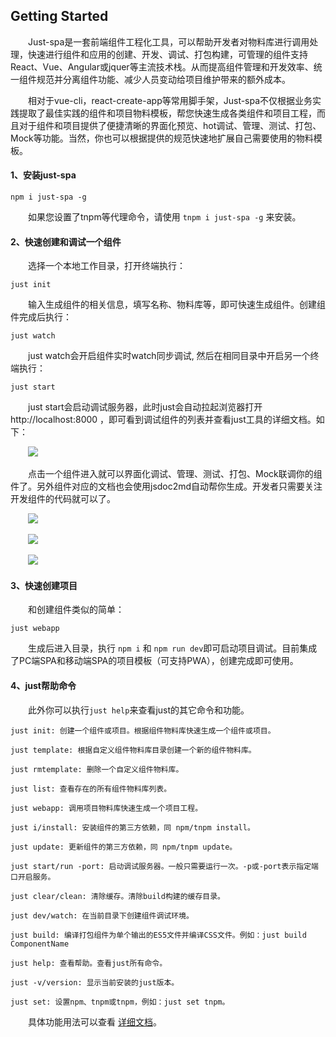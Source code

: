 ﻿## Getting Started


&emsp;&emsp;Just-spa是一套前端组件工程化工具，可以帮助开发者对物料库进行调用处理，快速进行组件和应用的创建、开发、调试、打包构建，可管理的组件支持React、Vue、Angular或jquer等主流技术栈。从而提高组件管理和开发效率、统一组件规范并分离组件功能、减少人员变动给项目维护带来的额外成本。

&emsp;&emsp;相对于vue-cli，react-create-app等常用脚手架，Just-spa不仅根据业务实践提取了最佳实践的组件和项目物料模板，帮您快速生成各类组件和项目工程，而且对于组件和项目提供了便捷清晰的界面化预览、hot调试、管理、测试、打包、Mock等功能。当然，你也可以根据提供的规范快速地扩展自己需要使用的物料模板。


#### 1、安装just-spa

```
npm i just-spa -g
```

&emsp;&emsp;如果您设置了tnpm等代理命令，请使用 `tnpm i just-spa -g` 来安装。

#### 2、快速创建和调试一个组件

&emsp;&emsp;选择一个本地工作目录，打开终端执行：

```
just init
```

&emsp;&emsp;输入生成组件的相关信息，填写名称、物料库等，即可快速生成组件。创建组件完成后执行：

```
just watch
```

&emsp;&emsp;just watch会开启组件实时watch同步调试, 然后在相同目录中开启另一个终端执行：

```
just start
```

&emsp;&emsp;just start会启动调试服务器，此时just会自动拉起浏览器打开 http://localhost:8000 ，即可看到调试组件的列表并查看just工具的详细文档。如下：

&emsp;&emsp;![](/src/docs/img/preview.png)

&emsp;&emsp;点击一个组件进入就可以界面化调试、管理、测试、打包、Mock联调你的组件了。另外组件对应的文档也会使用jsdoc2md自动帮你生成。开发者只需要关注开发组件的代码就可以了。

&emsp;&emsp;![](/src/docs/img/preview1.png)

&emsp;&emsp;![](/src/docs/img/preview2.png)

&emsp;&emsp;![](/src/docs/img/preview3.png)


#### 3、快速创建项目


&emsp;&emsp;和创建组件类似的简单：

```
just webapp
```

&emsp;&emsp;生成后进入目录，执行 `npm i` 和 `npm run dev`即可启动项目调试。目前集成了PC端SPA和移动端SPA的项目模板（可支持PWA），创建完成即可使用。

#### 4、just帮助命令

&emsp;&emsp;此外你可以执行`just help`来查看just的其它命令和功能。

```
just init: 创建一个组件或项目。根据组件物料库快速生成一个组件或项目。

just template: 根据自定义组件物料库目录创建一个新的组件物料库。

just rmtemplate: 删除一个自定义组件物料库。

just list: 查看存在的所有组件物料库列表。

just webapp: 调用项目物料库快速生成一个项目工程。

just i/install: 安装组件的第三方依赖，同 npm/tnpm install。

just update: 更新组件的第三方依赖，同 npm/tnpm update。

just start/run -port: 启动调试服务器。一般只需要运行一次。-p或-port表示指定端口开启服务。

just clear/clean: 清除缓存。清除build构建的缓存目录。

just dev/watch: 在当前目录下创建组件调试环境。

just build: 编译打包组件为单个输出的ES5文件并编译CSS文件。例如：just build ComponentName

just help: 查看帮助。查看just所有命令。

just -v/version: 显示当前安装的just版本。

just set: 设置npm、tnpm或tnpm，例如：just set tnpm。
```

&emsp;&emsp;具体功能用法可以查看 [详细文档](/#docs)。